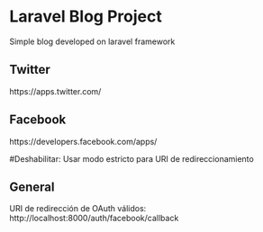 <h1>Laravel Blog Project</h1>

<p>Simple blog developed on laravel framework</p>

<h2>Twitter</h2>
<p>https://apps.twitter.com/</p>

<h2>Facebook</h2>
<p>https://developers.facebook.com/apps/</p>
<p>#Deshabilitar: Usar modo estricto para URI de redireccionamiento</p>

<h2>General</h2>
<p>URI de redirección de OAuth válidos: http://localhost:8000/auth/facebook/callback</p>
